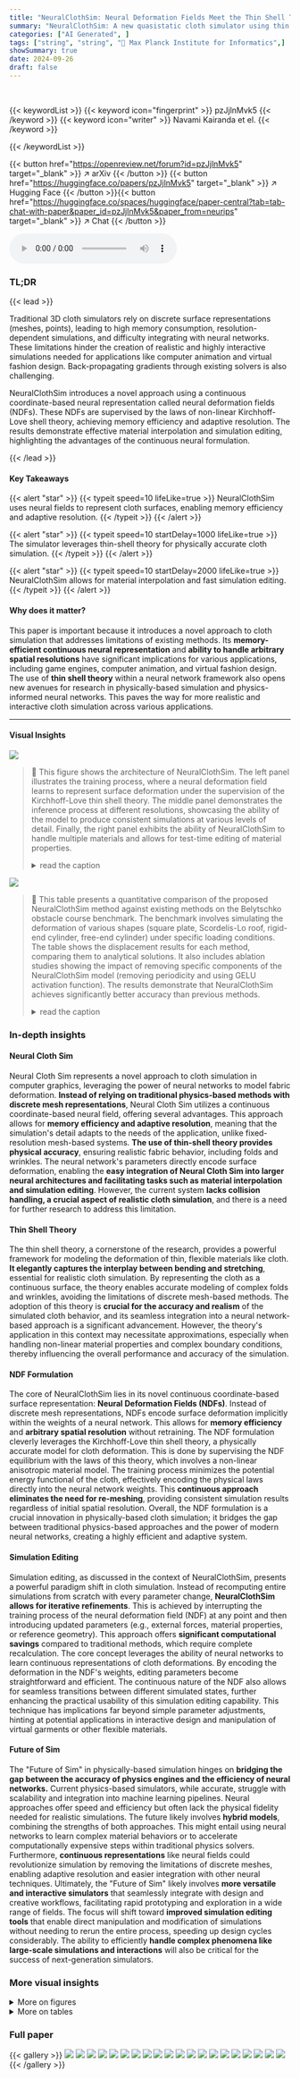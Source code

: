 ```yaml
---
title: "NeuralClothSim: Neural Deformation Fields Meet the Thin Shell Theory"
summary: "NeuralClothSim: A new quasistatic cloth simulator using thin shells represented by neural fields, enabling memory-efficient, resolution-independent, physically-accurate simulations."
categories: ["AI Generated", ]
tags: ["string", "string", "🏢 Max Planck Institute for Informatics",]
showSummary: true
date: 2024-09-26
draft: false
---
```


<br>

{{< keywordList >}}
{{< keyword icon="fingerprint" >}} pzJjlnMvk5 {{< /keyword >}}
{{< keyword icon="writer" >}} Navami Kairanda et el. {{< /keyword >}}
 
{{< /keywordList >}}

{{< button href="https://openreview.net/forum?id=pzJjlnMvk5" target="_blank" >}}
↗ arXiv
{{< /button >}}
{{< button href="https://huggingface.co/papers/pzJjlnMvk5" target="_blank" >}}
↗ Hugging Face
{{< /button >}}{{< button href="https://huggingface.co/spaces/huggingface/paper-central?tab=tab-chat-with-paper&paper_id=pzJjlnMvk5&paper_from=neurips" target="_blank" >}}
↗ Chat
{{< /button >}}




<audio controls>
    <source src="https://ai-paper-reviewer.com/pzJjlnMvk5/podcast.wav" type="audio/wav">
    Your browser does not support the audio element.
</audio>


### TL;DR


{{< lead >}}

Traditional 3D cloth simulators rely on discrete surface representations (meshes, points), leading to high memory consumption, resolution-dependent simulations, and difficulty integrating with neural networks.  These limitations hinder the creation of realistic and highly interactive simulations needed for applications like computer animation and virtual fashion design.  Back-propagating gradients through existing solvers is also challenging.

NeuralClothSim introduces a novel approach using a continuous coordinate-based neural representation called neural deformation fields (NDFs).  These NDFs are supervised by the laws of non-linear Kirchhoff-Love shell theory, achieving memory efficiency and adaptive resolution.  The results demonstrate effective material interpolation and simulation editing, highlighting the advantages of the continuous neural formulation.

{{< /lead >}}


#### Key Takeaways

{{< alert "star" >}}
{{< typeit speed=10 lifeLike=true >}} NeuralClothSim uses neural fields to represent cloth surfaces, enabling memory efficiency and adaptive resolution. {{< /typeit >}}
{{< /alert >}}

{{< alert "star" >}}
{{< typeit speed=10 startDelay=1000 lifeLike=true >}} The simulator leverages thin-shell theory for physically accurate cloth simulation. {{< /typeit >}}
{{< /alert >}}

{{< alert "star" >}}
{{< typeit speed=10 startDelay=2000 lifeLike=true >}} NeuralClothSim allows for material interpolation and fast simulation editing. {{< /typeit >}}
{{< /alert >}}

#### Why does it matter?
This paper is important because it introduces a novel approach to cloth simulation that addresses limitations of existing methods.  Its **memory-efficient continuous neural representation** and **ability to handle arbitrary spatial resolutions** have significant implications for various applications, including game engines, computer animation, and virtual fashion design. The use of **thin shell theory** within a neural network framework also opens new avenues for research in physically-based simulation and physics-informed neural networks. This paves the way for more realistic and interactive cloth simulation across various applications.

------
#### Visual Insights



![](https://ai-paper-reviewer.com/pzJjlnMvk5/figures_1_1.jpg)

> 🔼 This figure shows the architecture of NeuralClothSim.  The left panel illustrates the training process, where a neural deformation field learns to represent surface deformation under the supervision of the Kirchhoff-Love thin shell theory. The middle panel demonstrates the inference process at different resolutions, showcasing the ability of the model to produce consistent simulations at various levels of detail. Finally, the right panel exhibits the ability of NeuralClothSim to handle multiple materials and allows for test-time editing of material properties.
> <details>
> <summary>read the caption</summary>
> Figure 1: NeuralClothSim is the first neural cloth simulator representing surface deformation as a neural field. It is supervised for each target scenario with the laws of the Kirchhoff-Love thin shell theory with non-linear strain (left). Once trained, the simulation can be queried continuously and consistently enabling different spatial resolutions (center). NeuralClothSim can also incorporate learnt priors such as material properties that can be edited at test time (right).
> </details>





![](https://ai-paper-reviewer.com/pzJjlnMvk5/tables_6_1.jpg)

> 🔼 This table presents a quantitative comparison of the proposed NeuralClothSim method against existing methods on the Belytschko obstacle course benchmark.  The benchmark involves simulating the deformation of various shapes (square plate, Scordelis-Lo roof, rigid-end cylinder, free-end cylinder) under specific loading conditions. The table shows the displacement results for each method, comparing them to analytical solutions. It also includes ablation studies showing the impact of removing specific components of the NeuralClothSim model (removing periodicity and using GELU activation function).  The results demonstrate that NeuralClothSim achieves significantly better accuracy than previous methods.
> <details>
> <summary>read the caption</summary>
> Table 1: Quantitative evaluation. We validate the displacements obtained with our method on the Belytschko obstacle course with analytical solutions from [6, 57]. Guo et al. [23] use different material and match the corresponding reference result. Below, we show the ablation. We highlight that our method outperforms prior works and baselines by a large margin.
> </details>





### In-depth insights


#### Neural Cloth Sim
Neural Cloth Sim represents a novel approach to cloth simulation in computer graphics, leveraging the power of neural networks to model fabric deformation.  **Instead of relying on traditional physics-based methods with discrete mesh representations**, Neural Cloth Sim utilizes a continuous coordinate-based neural field, offering several advantages.  This approach allows for **memory efficiency and adaptive resolution**, meaning that the simulation's detail adapts to the needs of the application, unlike fixed-resolution mesh-based systems.  **The use of thin-shell theory provides physical accuracy**, ensuring realistic fabric behavior, including folds and wrinkles.  The neural network's parameters directly encode surface deformation, enabling the **easy integration of Neural Cloth Sim into larger neural architectures and facilitating tasks such as material interpolation and simulation editing**.  However, the current system **lacks collision handling, a crucial aspect of realistic cloth simulation**, and there is a need for further research to address this limitation.

#### Thin Shell Theory
The thin shell theory, a cornerstone of the research, provides a powerful framework for modeling the deformation of thin, flexible materials like cloth.  **It elegantly captures the interplay between bending and stretching**, essential for realistic cloth simulation. By representing the cloth as a continuous surface, the theory enables accurate modeling of complex folds and wrinkles, avoiding the limitations of discrete mesh-based methods. The adoption of this theory is **crucial for the accuracy and realism** of the simulated cloth behavior, and its seamless integration into a neural network-based approach is a significant advancement. However, the theory's application in this context may necessitate approximations, especially when handling non-linear material properties and complex boundary conditions, thereby influencing the overall performance and accuracy of the simulation.

#### NDF Formulation
The core of NeuralClothSim lies in its novel continuous coordinate-based surface representation: **Neural Deformation Fields (NDFs)**.  Instead of discrete mesh representations, NDFs encode surface deformation implicitly within the weights of a neural network. This allows for **memory efficiency** and **arbitrary spatial resolution** without retraining.  The NDF formulation cleverly leverages the Kirchhoff-Love thin shell theory, a physically accurate model for cloth deformation.  This is done by supervising the NDF equilibrium with the laws of this theory, which involves a non-linear anisotropic material model.  The training process minimizes the potential energy functional of the cloth, effectively encoding the physical laws directly into the neural network weights.  This **continuous approach eliminates the need for re-meshing**, providing consistent simulation results regardless of initial spatial resolution.  Overall, the NDF formulation is a crucial innovation in physically-based cloth simulation; it bridges the gap between traditional physics-based approaches and the power of modern neural networks, creating a highly efficient and adaptive system.

#### Simulation Editing
Simulation editing, as discussed in the context of NeuralClothSim, presents a powerful paradigm shift in cloth simulation.  Instead of recomputing entire simulations from scratch with every parameter change, **NeuralClothSim allows for iterative refinements**.  This is achieved by interrupting the training process of the neural deformation field (NDF) at any point and then introducing updated parameters (e.g., external forces, material properties, or reference geometry).  This approach offers **significant computational savings** compared to traditional methods, which require complete recalculation. The core concept leverages the ability of neural networks to learn continuous representations of cloth deformations.  By encoding the deformation in the NDF's weights, editing parameters become straightforward and efficient.   The continuous nature of the NDF also allows for seamless transitions between different simulated states, further enhancing the practical usability of this simulation editing capability.  This technique has implications far beyond simple parameter adjustments, hinting at potential applications in interactive design and manipulation of virtual garments or other flexible materials.

#### Future of Sim
The "Future of Sim" in physically-based simulation hinges on **bridging the gap between the accuracy of physics engines and the efficiency of neural networks.**  Current physics-based simulators, while accurate, struggle with scalability and integration into machine learning pipelines.  Neural approaches offer speed and efficiency but often lack the physical fidelity needed for realistic simulations.  The future likely involves **hybrid models**, combining the strengths of both approaches.  This might entail using neural networks to learn complex material behaviors or to accelerate computationally expensive steps within traditional physics solvers.  Furthermore, **continuous representations** like neural fields could revolutionize simulation by removing the limitations of discrete meshes, enabling adaptive resolution and easier integration with other neural techniques.  Ultimately, the "Future of Sim" likely involves **more versatile and interactive simulators** that seamlessly integrate with design and creative workflows, facilitating rapid prototyping and exploration in a wide range of fields.  The focus will shift toward **improved simulation editing tools** that enable direct manipulation and modification of simulations without needing to rerun the entire process, speeding up design cycles considerably. The ability to efficiently **handle complex phenomena like large-scale simulations and interactions** will also be critical for the success of next-generation simulators.


### More visual insights

<details>
<summary>More on figures
</summary>


![](https://ai-paper-reviewer.com/pzJjlnMvk5/figures_3_1.jpg)

> 🔼 This figure shows the NeuralClothSim architecture and workflow.  It starts with input data: the reference state of the cloth (its initial shape), material properties (like stiffness and elasticity), boundary conditions (how the cloth is constrained), and external forces (gravity, wind, etc.). This data is fed into a neural network that learns a neural deformation field (NDF). The NDF is a function that encodes the deformation of the cloth's surface. The network is trained by minimizing the cloth's potential energy, ensuring the simulation adheres to the laws of the Kirchhoff-Love thin shell theory. Once trained, the NDF can be used to query the deformed state of the cloth at any point, enabling continuous and consistent simulation.
> <details>
> <summary>read the caption</summary>
> Figure 3: NeuralClothSim takes as input a thin shell in the reference state and its material properties, boundary motion and external forces. It then learns an NDF, i.e., a coordinate-based implicit 3D deformation field. At inference, NDF can be continuously queried for the deformed state of the surface at equilibrium using curvilinear coordinates from the parametric domain. We use the Kirchhoff-Love thin shell modelling to supervise the cloth quasistatics with the potential energy functional.
> </details>



![](https://ai-paper-reviewer.com/pzJjlnMvk5/figures_3_2.jpg)

> 🔼 This figure shows a schematic representation of a Kirchhoff-Love thin shell.  Panel (a) illustrates the key components: the midsurface, director vector, and thickness coordinate. Panel (b) shows the contravariant basis vectors for the midsurface in the reference configuration, highlighting how they change with the geometry of the shell (e.g., a cylinder).
> <details>
> <summary>read the caption</summary>
> Figure I: (a) Kirchhoff-Love thin shell. A thin shell can be kinematically described by the midsurface (here: reference and deformed midsurfaces) and the director (here, ā3). Any material point P on the midsurface is then parameterised with curvilinear coordinates (§¹, §2), whereas a point on the shell continuum requires an additional thickness coordinate §3. Geometric quantities on the midsurface (off the midsurface or on the shell continuum) are coloured red (blue). (b) Contravariant basis for midsurfaces in the reference configuration. While a local contravariant basis coincides with the global Cartesian coordinate system for a planar reference shell, such a basis varies in magnitude and direction across any circular section of the cylinder. Local basis relies on the surface parameterisation, therefore the derived basis vectors need not be normalised (notice how ā¹(g) scales inversely with the radius).
> </details>



![](https://ai-paper-reviewer.com/pzJjlnMvk5/figures_4_1.jpg)

> 🔼 This figure shows a schematic overview of the NeuralClothSim pipeline. It starts with the training phase (left) where a neural deformation field (NDF) is trained based on the Kirchhoff-Love thin shell theory to represent surface deformation. The middle panel demonstrates that, once trained, the NDF can be queried for the simulation state at any resolution. Finally, the right panel shows that material properties can be incorporated as learnable priors and can be edited at test time. In essence, this illustrates that NeuralClothSim is a continuous and memory-efficient cloth simulator that offers resolution adaptation and material editing capabilities.
> <details>
> <summary>read the caption</summary>
> Figure 1: NeuralClothSim is the first neural cloth simulator representing surface deformation as a neural field. It is supervised for each target scenario with the laws of the Kirchhoff-Love thin shell theory with non-linear strain (left). Once trained, the simulation can be queried continuously and consistently enabling different spatial resolutions (center). NeuralClothSim can also incorporate learnt priors such as material properties that can be edited at test time (right).
> </details>



![](https://ai-paper-reviewer.com/pzJjlnMvk5/figures_6_1.jpg)

> 🔼 This figure shows the results of the Belytschko obstacle course, a benchmark test for cloth simulation. The course includes four scenarios: a square plate, a Scordelis-Lo roof, and a pinched cylinder with both rigid and free ends.  The images display both the reference (undeformed) and deformed states of each structure under load, visualized with a color map indicating displacement. The results demonstrate the accuracy of the NeuralClothSim method in modeling the deformations of these structures.
> <details>
> <summary>read the caption</summary>
> Figure 5: Belytschko obstacle course for which we generate accurate displacements (rescaled for better visualisation).
> </details>



![](https://ai-paper-reviewer.com/pzJjlnMvk5/figures_8_1.jpg)

> 🔼 This figure compares the simulation consistency of the proposed NeuralClothSim method with two existing FEM-based cloth simulators (DiffARCSim and DiffCloth) across different initial mesh discretizations.  The top row shows the initial states of the cloth simulation with three different discretizations. The middle and bottom rows display the resulting simulated states using the three different methods. The results demonstrate that FEM-based simulators produce inconsistent results with different folds and wrinkles for different mesh discretizations, while NeuralClothSim consistently provides similar results despite variations in mesh discretization. This highlights the advantage of the continuous neural field representation in achieving consistent cloth simulations.
> <details>
> <summary>read the caption</summary>
> Figure 6: Simulation consistency. At different initial state discretisations, FEM-based simulators led to inconsistencies with often differences in the folds or wrinkles. In contrast, ours overfits an MLP to the reference mesh and encodes the surface evolution using another MLP (continuous neural fields).
> </details>



![](https://ai-paper-reviewer.com/pzJjlnMvk5/figures_8_2.jpg)

> 🔼 This figure compares the results of sleeve twisting simulations between Bastek et al.'s method and the proposed NeuralClothSim.  Bastek et al.'s method produces a smooth, wrinkle-free result, whereas NeuralClothSim generates a realistic result with wrinkles, similar to those obtained by other physically based cloth simulators mentioned in the paper.
> <details>
> <summary>read the caption</summary>
> Figure 7: Comparison to Bastek et al. on sleeve twisting. While the cylinder in (a) twists without wrinkles, our result (b) is correctly wrinkled, similar to [24].
> </details>



![](https://ai-paper-reviewer.com/pzJjlnMvk5/figures_16_1.jpg)

> 🔼 This figure shows a thin shell in the reference and deformed states, along with a visualization of the contravariant basis on reference midsurfaces.  Panel (a) illustrates the key components of the Kirchhoff-Love thin shell model: the midsurface, the director, and the parametric domain. Panel (b) demonstrates how the contravariant basis changes for different reference surface geometries (planar vs. cylindrical).
> <details>
> <summary>read the caption</summary>
> Figure I: (a) Kirchhoff-Love thin shell. A thin shell can be kinematically described by the midsurface (here: reference and deformed midsurfaces) and the director (here, ā3). Any material point P on the midsurface is then parameterised with curvilinear coordinates (§¹, §2), whereas a point on the shell continuum requires an additional thickness coordinate §3. Geometric quantities on the midsurface (off the midsurface or on the shell continuum) are coloured red (blue). (b) Contravariant basis for midsurfaces in the reference configuration. While a local contravariant basis coincides with the global Cartesian coordinate system for a planar reference shell, such a basis varies in magnitude and direction across any circular section of the cylinder. Local basis relies on the surface parameterisation, therefore the derived basis vectors need not be normalised (notice how ā¹(g) scales inversely with the radius).
> </details>



![](https://ai-paper-reviewer.com/pzJjlnMvk5/figures_17_1.jpg)

> 🔼 This figure demonstrates the simulation results of a 1m x 1m napkin with its corners fixed at 60cm apart, using different material models. The models used are: linear isotropic, linear anisotropic St.Venant-Kirchhoff (for canvas), and non-linear anisotropic models (for canvas, silk, and cotton). The results show that the choice of material model significantly affects the final equilibrium state of the napkin.
> <details>
> <summary>read the caption</summary>
> Figure II: Material model. Simulation of stable equilibria of 1 m × 1 m napkin with corners held 60 cm apart. From left to right, we visualise linear isotropic, linear anisotropic St.Venant-Kirchhoff (canvas), and non-linear anisotropic canvas, silk and cotton materials from Clyde et al. [15].
> </details>



![](https://ai-paper-reviewer.com/pzJjlnMvk5/figures_23_1.jpg)

> 🔼 This figure shows two examples of napkin simulations upon convergence under gravity.  The left image (a) demonstrates a point constraint where one corner of the napkin is fixed. The right image (b) shows an edge constraint where one edge of the napkin is fixed along a rod.  Both simulations illustrate the natural draping of the cloth under the influence of gravity.
> <details>
> <summary>read the caption</summary>
> Figure IV: Napkin simulation upon convergence under gravity with non-boundary constraints.
> </details>



![](https://ai-paper-reviewer.com/pzJjlnMvk5/figures_25_1.jpg)

> 🔼 This figure is composed of two parts. The left part shows the simulation results using different activation functions (ReLU, GELU, and Sine) for sleeve twisting. The right part demonstrates the comparison of using contravariant and Cartesian basis for NDF output. It indicates that using the Cartesian coordinate system results in better-conditioned simulations compared to using the local contravariant coordinate system.
> <details>
> <summary>read the caption</summary>
> Figure V: Activations (left). Results of our method with different activation functions (ReLU, GELU and Siren). Contravariant vs Cartesian basis (right). Prediction of NDF output in the Cartesian coordinate system is well conditioned compared to the local contravariant coordinate system.
> </details>



![](https://ai-paper-reviewer.com/pzJjlnMvk5/figures_25_2.jpg)

> 🔼 This figure shows an ablation study on boundary conditions. It compares the results of using soft constraints (where boundary conditions are incorporated as loss terms), hard constraints (where boundary conditions are directly enforced), and no constraints at all. The top row demonstrates Dirichlet boundary conditions, while the bottom row shows periodic boundary conditions.  The results illustrate the effectiveness of hard constraints in enforcing boundary conditions accurately compared to soft constraints or the absence of constraints.
> <details>
> <summary>read the caption</summary>
> Figure VI: Ablation study for boundary conditions, with Dirichlet (top) and periodic (bottom) boundary conditions.
> </details>



![](https://ai-paper-reviewer.com/pzJjlnMvk5/figures_25_3.jpg)

> 🔼 This figure compares the results of cloth simulation using linear and non-linear strain models.  The left image shows a simulation with a linear strain model, resulting in unrealistic folds and wrinkles. The right image shows a simulation with a non-linear strain model, which produces more realistic and natural-looking folds and wrinkles, demonstrating the importance of non-linearity in accurate cloth simulation.
> <details>
> <summary>read the caption</summary>
> Figure VII: Linear vs non-linear strain. We demonstrate napkin drooping under a downward force. Kirchhoff-Love strain is inherently highly non-linear.
> </details>



![](https://ai-paper-reviewer.com/pzJjlnMvk5/figures_26_1.jpg)

> 🔼 This figure demonstrates the simulation editing capabilities of NeuralClothSim.  A simulation is first pre-trained to equilibrium with fixed initial conditions (reference state and external force).  Then, either the external force or the reference pose is gradually changed. The pre-trained NDF is fine-tuned with the updated parameters, resulting in new, physically plausible simulations.  The process is significantly faster than training from scratch.
> <details>
> <summary>read the caption</summary>
> Figure VIII: Simulation editing with NeuralClothSim. We show an example of a simulation pre-trained with a fixed reference state and external force. Once converged, we fine-tune the NDF with smoothly varying external force (top) or the pose of the reference geometry (bottom) in each iteration. Fine-tuning a pre-trained NDF with updated design parameters is faster and offers querying of physically-plausible intermediate simulations.
> </details>



![](https://ai-paper-reviewer.com/pzJjlnMvk5/figures_27_1.jpg)

> 🔼 This figure analyzes the runtime performance of NeuralClothSim. The left side shows the evolution of the simulated state (at the last time step, T=1) throughout the training process.  It demonstrates how the simulation gradually refines its results as training progresses. The right side presents graphs illustrating the convergence of the Neural Deformation Field (NDF) loss and mean displacement during training.  These plots show the NDF loss decreasing and mean displacement converging towards a stable value over the course of training, indicating improved accuracy and refinement of the simulation. Three different simulation scenarios are shown: napkin wind, skirt twist, and sleeve compression, each demonstrating the runtime and convergence behavior of NeuralClothSim.
> <details>
> <summary>read the caption</summary>
> Figure IX: Runtime analysis of NeuralClothSim. On the left, we visualise the evolution of the last frame (T = 1) over the training iterations. On the right, the plot shows NDF convergence as a function of training time leading to refined simulations.
> </details>



![](https://ai-paper-reviewer.com/pzJjlnMvk5/figures_27_2.jpg)

> 🔼 This figure analyzes how the number of training points used in the NeuralClothSim model affects its performance.  The top graph shows the training loss, illustrating the convergence behavior with varying numbers of sample points. The bottom graph displays the mean displacement, showcasing how accurately the model predicts cloth deformation. The image on the right provides a visual comparison of simulated cloth drapes at two different sampling densities (NΩ = 5 and NΩ = 25), highlighting the visual impact of the sampling strategy on simulation quality. This demonstrates the trade-off between computational cost and accuracy in the model.
> <details>
> <summary>read the caption</summary>
> Figure X: Analysis of the sampling strategies. We show the influence of the number of training points on the performance of our method.
> </details>



![](https://ai-paper-reviewer.com/pzJjlnMvk5/figures_28_1.jpg)

> 🔼 This figure demonstrates the impact of random seed on the simulation results.  The leftmost image shows that using the same random seed produces reproducible results. However, the other two images, generated with varying random seeds, illustrate the non-uniqueness of cloth simulation, highlighting multiple stable equilibrium configurations for the same initial conditions. This demonstrates the ability of the NeuralClothSim model to capture this inherent non-determinism in realistic cloth behavior.
> <details>
> <summary>read the caption</summary>
> Figure XI: NDF weight initialisation allows us to control the simulation outcome. We can generate multiple valid equilibrium solutions or reproduce a simulation.
> </details>



![](https://ai-paper-reviewer.com/pzJjlnMvk5/figures_29_1.jpg)

> 🔼 This figure compares the runtime performance of NeuralClothSim with DiffARCSim, a state-of-the-art physics-based cloth simulator.  It shows how the simulation quality changes for both methods as the computational budget (time) is reduced. DiffARCSim, which uses a traditional time-stepping approach, struggles to produce high-quality simulations with limited time, resulting in low-resolution or incomplete simulations. In contrast, NeuralClothSim's neural field approach allows it to produce partially converged, usable simulations even with significantly less computation time, maintaining good visual quality across different resolutions.
> <details>
> <summary>read the caption</summary>
> Figure XII: Runtime comparison of DiffARCSim [38] and our approach. Like most classical simulators, DiffARCSim integrates forward in time, solving for a 3D deformation field at each time step, in contrast to our approach which optimises for the 4D spatio-temporal NDF. With decreasing computational budget, DiffARCSim produces converged simulated states of the cloth at low resolutions or only early frames at high resolutions. On the other hand, NeuralClothSim offers partially converged simulations at arbitrary resolutions as the computational budget decreases.
> </details>



![](https://ai-paper-reviewer.com/pzJjlnMvk5/figures_30_1.jpg)

> 🔼 This figure compares the simulation consistency of NeuralClothSim with other state-of-the-art differentiable cloth simulators (DiffARCSim and DiffCloth) when the spatial resolution changes.  Classical methods produce inconsistent results when the resolution changes, while NeuralClothSim maintains consistent results. This highlights the benefit of NeuralClothSim's continuous representation.
> <details>
> <summary>read the caption</summary>
> Figure XIII: Spatial and temporal surface consistency of state-of-the-art differentiable simulators and our approach. Classical simulators such as ARCSim [38] and DiffCloth [36] reproduce simulation outcomes when re-running at the same resolution. However, changing spatio-temporal resolution requires multiple runs and generates possibly different folds or wrinkles instead of refining (or previewing) the geometry. Since we learn a continuous neural parameterised model, a converged (or partially converged) NDF provides consistent simulation when queried at different spatio-temporal inputs. Note that NeuralClothSim does not provide consistent refinement as a function of computation time (no speed vs fidelity trade-off), but rather consistent simulation with respect to the spatio-temporal sampling (at a given computational budget).
> </details>



![](https://ai-paper-reviewer.com/pzJjlnMvk5/figures_30_2.jpg)

> 🔼 This figure compares the simulation results of NeuralClothSim with those of two state-of-the-art FEM-based cloth simulators (DiffARCSim and DiffCloth) under different initial mesh discretisations.  It highlights NeuralClothSim's key advantage: consistency across different mesh resolutions. While the FEM methods show inconsistent results (folds and wrinkles differ with varying meshing), NeuralClothSim's continuous neural field representation consistently produces the same simulation outcome regardless of initial discretisation, making it robust and reliable for downstream applications.
> <details>
> <summary>read the caption</summary>
> Figure 6: Simulation consistency. At different initial state discretisations, FEM-based simulators led to inconsistencies with often differences in the folds or wrinkles. In contrast, ours overfits an MLP to the reference mesh and encodes the surface evolution using another MLP (continuous neural fields).
> </details>



![](https://ai-paper-reviewer.com/pzJjlnMvk5/figures_31_1.jpg)

> 🔼 This figure shows the limitations of the proposed NeuralClothSim approach.  Specifically, it highlights that the method does not currently handle collisions, contacts, or friction.  The two example images depict situations where the model's inability to handle these aspects leads to less realistic simulations.
> <details>
> <summary>read the caption</summary>
> Figure XVI: Limitations. Our approach does not handle collisions, contacts and frictions at the moment, since the focus of this work is on the fundamental challenges of developing a neural cloth simulator. These examples show inaccuracies due to the simplifications made in one possible extension (65).
> </details>



![](https://ai-paper-reviewer.com/pzJjlnMvk5/figures_31_2.jpg)

> 🔼 This figure compares the runtime performance of NeuralClothSim and DiffARCSim for cloth simulation tasks with varying computational budgets (1, 2, 6, and 10 minutes). It shows that DiffARCSim, a classical forward-in-time simulator, struggles to produce fully converged results at higher resolutions within the given time constraints. In contrast, NeuralClothSim, which optimizes a 4D spatio-temporal neural deformation field (NDF), provides partially converged results even at low resolutions, demonstrating its efficiency in handling limited computational resources.
> <details>
> <summary>read the caption</summary>
> Figure XII: Runtime comparison of DiffARCSim [38] and our approach. Like most classical simulators, DiffARCSim integrates forward in time, solving for a 3D deformation field at each time step, in contrast to our approach which optimises for the 4D spatio-temporal NDF. With decreasing computational budget, DiffARCSim produces converged simulated states of the cloth at low resolutions or only early frames at high resolutions. On the other hand, NeuralClothSim offers partially converged simulations at arbitrary resolutions as the computational budget decreases.
> </details>



</details>




<details>
<summary>More on tables
</summary>


![](https://ai-paper-reviewer.com/pzJjlnMvk5/tables_14_1.jpg)
> 🔼 This table presents a quantitative comparison of the proposed NeuralClothSim method against existing state-of-the-art methods on the Belytschko obstacle course.  The comparison focuses on the accuracy of displacement predictions for various shapes (square plate, Scordelis-Lo roof, rigid-end cylinder, and free-end cylinder).  It shows the error of each method compared to analytical ground truth values, demonstrating a significant performance improvement of NeuralClothSim.  Ablation studies are also included, showing the impact of various components of the method on accuracy.
> <details>
> <summary>read the caption</summary>
> Table 1: Quantitative evaluation. We validate the displacements obtained with our method on the Belytschko obstacle course with analytical solutions from [6, 57]. Guo et al. [23] use different material and match the corresponding reference result. Below, we show the ablation. We highlight that our method outperforms prior works and baselines by a large margin.
> </details>

![](https://ai-paper-reviewer.com/pzJjlnMvk5/tables_29_1.jpg)
> 🔼 This table presents a quantitative comparison of the proposed NeuralClothSim method against existing state-of-the-art methods on the Belytschko obstacle course.  The obstacle course is a benchmark problem consisting of several test cases with known analytical solutions, allowing for precise evaluation of simulation accuracy.  The table shows the error for each method on four different test cases, demonstrating that NeuralClothSim significantly outperforms prior methods.
> <details>
> <summary>read the caption</summary>
> Table 1: Quantitative evaluation. We validate the displacements obtained with our method on the Belytschko obstacle course with analytical solutions from [6, 57]. Guo et al. [23] use different material and match the corresponding reference result. Below, we show the ablation. We highlight that our method outperforms prior works and baselines by a large margin.
> </details>

</details>




### Full paper

{{< gallery >}}
<img src="https://ai-paper-reviewer.com/pzJjlnMvk5/1.png" class="grid-w50 md:grid-w33 xl:grid-w25" />
<img src="https://ai-paper-reviewer.com/pzJjlnMvk5/2.png" class="grid-w50 md:grid-w33 xl:grid-w25" />
<img src="https://ai-paper-reviewer.com/pzJjlnMvk5/3.png" class="grid-w50 md:grid-w33 xl:grid-w25" />
<img src="https://ai-paper-reviewer.com/pzJjlnMvk5/4.png" class="grid-w50 md:grid-w33 xl:grid-w25" />
<img src="https://ai-paper-reviewer.com/pzJjlnMvk5/5.png" class="grid-w50 md:grid-w33 xl:grid-w25" />
<img src="https://ai-paper-reviewer.com/pzJjlnMvk5/6.png" class="grid-w50 md:grid-w33 xl:grid-w25" />
<img src="https://ai-paper-reviewer.com/pzJjlnMvk5/7.png" class="grid-w50 md:grid-w33 xl:grid-w25" />
<img src="https://ai-paper-reviewer.com/pzJjlnMvk5/8.png" class="grid-w50 md:grid-w33 xl:grid-w25" />
<img src="https://ai-paper-reviewer.com/pzJjlnMvk5/9.png" class="grid-w50 md:grid-w33 xl:grid-w25" />
<img src="https://ai-paper-reviewer.com/pzJjlnMvk5/10.png" class="grid-w50 md:grid-w33 xl:grid-w25" />
<img src="https://ai-paper-reviewer.com/pzJjlnMvk5/11.png" class="grid-w50 md:grid-w33 xl:grid-w25" />
<img src="https://ai-paper-reviewer.com/pzJjlnMvk5/12.png" class="grid-w50 md:grid-w33 xl:grid-w25" />
<img src="https://ai-paper-reviewer.com/pzJjlnMvk5/13.png" class="grid-w50 md:grid-w33 xl:grid-w25" />
<img src="https://ai-paper-reviewer.com/pzJjlnMvk5/14.png" class="grid-w50 md:grid-w33 xl:grid-w25" />
<img src="https://ai-paper-reviewer.com/pzJjlnMvk5/15.png" class="grid-w50 md:grid-w33 xl:grid-w25" />
<img src="https://ai-paper-reviewer.com/pzJjlnMvk5/16.png" class="grid-w50 md:grid-w33 xl:grid-w25" />
<img src="https://ai-paper-reviewer.com/pzJjlnMvk5/17.png" class="grid-w50 md:grid-w33 xl:grid-w25" />
<img src="https://ai-paper-reviewer.com/pzJjlnMvk5/18.png" class="grid-w50 md:grid-w33 xl:grid-w25" />
<img src="https://ai-paper-reviewer.com/pzJjlnMvk5/19.png" class="grid-w50 md:grid-w33 xl:grid-w25" />
<img src="https://ai-paper-reviewer.com/pzJjlnMvk5/20.png" class="grid-w50 md:grid-w33 xl:grid-w25" />
{{< /gallery >}}
